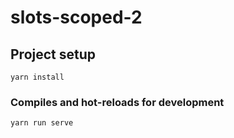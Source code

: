 # slots-scoped-2

## Project setup
```
yarn install
```

### Compiles and hot-reloads for development
```
yarn run serve
```

